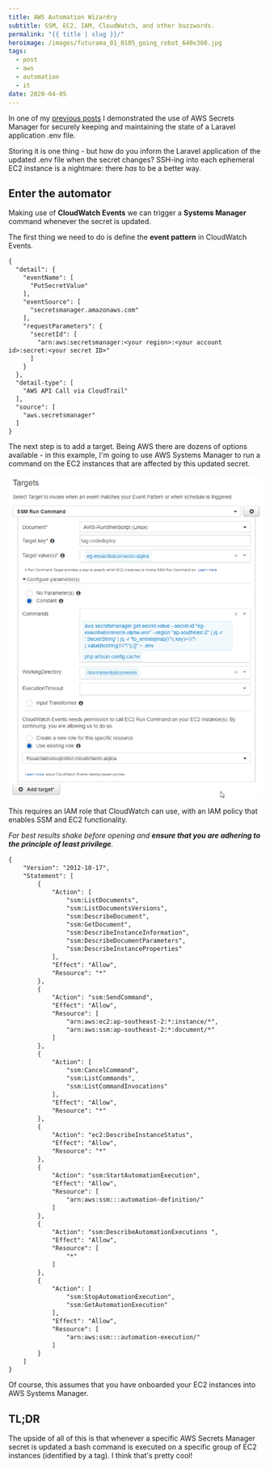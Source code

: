 ```yaml
---
title: AWS Automation Wizardry
subtitle: SSM, EC2, IAM, CloudWatch, and other buzzwords.
permalink: "{{ title | slug }}/"
heroimage: /images/futurama_01_0105_going_robot_640x360.jpg
tags:
  - post
  - aws
  - automation
  - it
date: 2020-04-05
---
```


In one of my [previous posts](/using-aws-secrets-manager-for-.env-files/) I demonstrated the use of AWS Secrets Manager for securely keeping and maintaining the state of a Laravel application .env file. 

Storing it is one thing - but how do you inform the Laravel application of the updated .env file when the secret changes? SSH-ing into each ephemeral EC2 instance is a nightmare: there *has* to be a better way.

## Enter the automator

Making use of **CloudWatch Events** we can trigger a **Systems Manager** command whenever the secret is updated. 

The first thing we need to do is define the **event pattern** in CloudWatch Events. 

```
{
  "detail": {
    "eventName": [
      "PutSecretValue"
    ],
    "eventSource": [
      "secretsmanager.amazonaws.com"
    ],
    "requestParameters": {
      "secretId": [
        "arn:aws:secretsmanager:<your region>:<your account id>:secret:<your secret ID>"
      ]
    }
  },
  "detail-type": [
    "AWS API Call via CloudTrail"
  ],
  "source": [
    "aws.secretsmanager"
  ]
}
```

The next step is to add a target. Being AWS there are dozens of options available - in this example, I'm going to use AWS Systems Manager to run a command on the EC2 instances that are affected by this updated secret. 

![Look at all of the automation](/images/cloudwatch-ssm.png)

This requires an IAM role that CloudWatch can use, with an IAM policy that enables SSM and EC2 functionality. 

*For best results shake before opening and **ensure that you are adhering to the principle of least privilege**.*

```
{
    "Version": "2012-10-17",
    "Statement": [
        {
            "Action": [
                "ssm:ListDocuments",
                "ssm:ListDocumentsVersions",
                "ssm:DescribeDocument",
                "ssm:GetDocument",
                "ssm:DescribeInstanceInformation",
                "ssm:DescribeDocumentParameters",
                "ssm:DescribeInstanceProperties"
            ],
            "Effect": "Allow",
            "Resource": "*"
        },
        {
            "Action": "ssm:SendCommand",
            "Effect": "Allow",
            "Resource": [
                "arn:aws:ec2:ap-southeast-2:*:instance/*",
                "arn:aws:ssm:ap-southeast-2:*:document/*"
            ]
        },
        {
            "Action": [
                "ssm:CancelCommand",
                "ssm:ListCommands",
                "ssm:ListCommandInvocations"
            ],
            "Effect": "Allow",
            "Resource": "*"
        },
        {
            "Action": "ec2:DescribeInstanceStatus",
            "Effect": "Allow",
            "Resource": "*"
        },
        {
            "Action": "ssm:StartAutomationExecution",
            "Effect": "Allow",
            "Resource": [
                "arn:aws:ssm:::automation-definition/"
            ]
        },
        {
            "Action": "ssm:DescribeAutomationExecutions ",
            "Effect": "Allow",
            "Resource": [
                "*"
            ]
        },
        {
            "Action": [
                "ssm:StopAutomationExecution",
                "ssm:GetAutomationExecution"
            ],
            "Effect": "Allow",
            "Resource": [
                "arn:aws:ssm:::automation-execution/"
            ]
        }
    ]
}
```

Of course, this assumes that you have onboarded your EC2 instances into AWS Systems Manager. 

## TL;DR

The upside of all of this is that whenever a specific AWS Secrets Manager secret is updated a bash command is executed on a specific group of EC2 instances (identified by a tag). I think that's pretty cool!